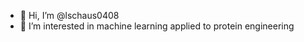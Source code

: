 - 👋 Hi, I’m @lschaus0408
- 👀 I’m interested in machine learning applied to protein engineering


<!---
lschaus0408/lschaus0408 is a ✨ special ✨ repository because its `README.md` (this file) appears on your GitHub profile.
You can click the Preview link to take a look at your changes.
--->
